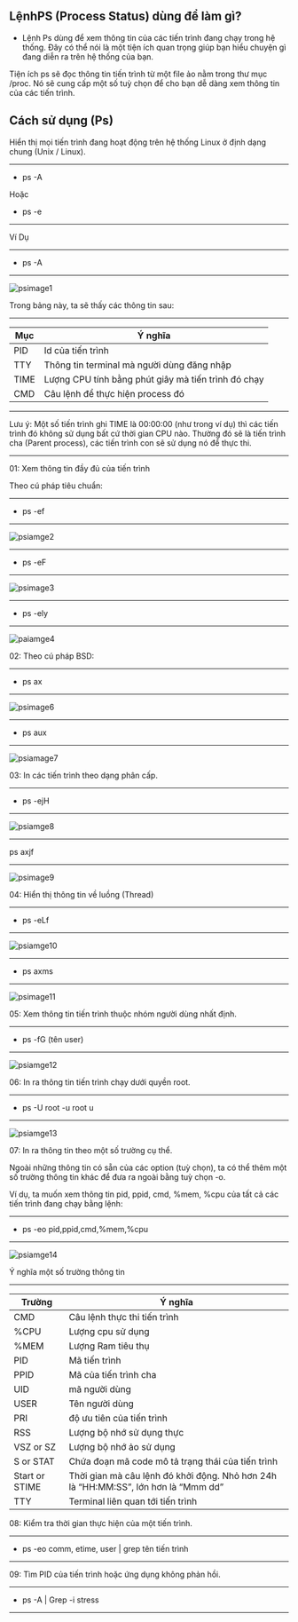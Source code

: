 ## LệnhPS (Process Status) dùng để làm gì?

- Lệnh Ps dùng để xem thông tin của các tiến trình đang chạy trong hệ thống. Đây có thể nói là một tiện ích quan trọng giúp bạn hiểu chuyện gì đang diễn ra trên hệ thống của bạn.

Tiện ích ps sẽ đọc thông tin tiến trình từ một file ảo nằm trong thư mục /proc. Nó sẽ cung cấp một số tuỳ chọn để cho bạn dễ dàng xem thông tin của các tiến trình. 

## Cách sử dụng (Ps)

 Hiển thị mọi tiến trình đang hoạt động trên hệ thống Linux ở định dạng chung (Unix / Linux).

---
- ps -A

Hoặc

- ps -e
---
Ví Dụ

---
- ps -A
---

![psimage1](Image/psimage5.png)

Trong bảng này, ta sẽ thấy các thông tin sau:

___
|Mục|Ý nghĩa|
|-|-|
|PID|Id của tiến trình|
|TTY|Thông tin terminal mà người dùng đăng nhập|
|TIME|Lượng CPU tính bằng phút giây mà tiến trình đó chạy|
|CMD|Câu lệnh để thực hiện process đó|


---

Lưu ý: Một số tiến trình ghi TIME là 00:00:00 (như trong ví dụ) thì các tiến trình đó không sử dụng bất cứ thời gian CPU nào. Thường đó sẽ là tiến trình cha (Parent process), các tiến trình con sẽ sử dụng nó để thực thi.

---

01: Xem thông tin đầy đủ của tiến trình

Theo cú pháp tiêu chuẩn:

---
- ps -ef
---

![psiamge2](Image/psimage2.png)

---
- ps -eF
---
![psimage3](Image/psimage3.png)

---
- ps -ely
---

![paiamge4](Image/psimage4.png)


02: Theo cú pháp BSD:

---
- ps ax
---
![psimage6](Image/psimage6.png)


---
- ps aux
---

![psiamage7](Image/psimage7.png)

03: In các tiến trình theo dạng phân cấp.

---
- ps -ejH
---

![psiamge8](Image/psimage8.png)


---
ps axjf

---

![psimage9](Image/psimage9.png)


04: Hiển thị thông tin về luồng (Thread)

---
- ps -eLf
---

![psiamge10](Image/psimage10.png)

---
- ps axms
---

![psimage11](Image/psimage11.png)

05: Xem thông tin tiến trình thuộc nhóm người dùng nhất định.

---
- ps -fG (tên user)
---

![psiamge12](Image/psimage12.png)


06: In ra thông tin tiến trình chạy dưới quyền root.

---
- ps -U root -u root u
---


![psiamge13](Image/psimage13.png)


07: In ra thông tin theo một số trường cụ thể.

Ngoài những thông tin có sẵn của các option (tuỳ chọn), ta có thể thêm một số trường thông tin khác để đưa ra ngoài bằng tuỳ chọn -o.

Ví dụ, ta muốn xem thông tin pid, ppid, cmd, %mem, %cpu của tất cả các tiến trình đang chạy bằng lệnh:

---
- ps -eo pid,ppid,cmd,%mem,%cpu
---

![psiamge14](Image/psimage14.png)


Ý nghĩa một số trường thông tin

---
|Trường|	Ý nghĩa|
|-|-|
|CMD|Câu lệnh thực thi tiến trình|
|%CPU|Lượng cpu sử dụng|
|%MEM|Lượng Ram tiêu thụ|
|PID|Mã tiến trình|
|PPID|	Mã của tiến trình cha|
|UID|mã người dùng|
|USER|Tên người dùng|
|PRI|độ ưu tiên của tiến trình|
|RSS    |Lượng bộ nhớ sử dụng thực|
|VSZ or SZ|Lượng bộ nhớ ảo sử dụng|
|S or STAT|Chứa đoạn mã code mô tả trạng thái của tiến trình|
|Start or STIME|Thời gian mà câu lệnh đó khởi động. Nhỏ hơn 24h là “HH:MM:SS”, lớn hơn là “Mmm dd”|
|TTY|Terminal liên quan tới tiến trình|

08:  Kiểm tra thời gian thực hiện của một tiến trình.

---
- ps -eo comm, etime, user | grep tên tiến trình
---

09: Tìm PID của tiến trình hoặc ứng dụng không phản hồi.

---
- ps -A | Grep -i stress
---







